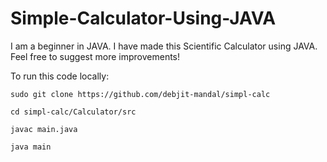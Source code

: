 # Simple-Calculator-Using-JAVA
I am a beginner in JAVA. I have made this Scientific Calculator using JAVA. Feel free to suggest more improvements!

To run this code locally:

`sudo git clone https://github.com/debjit-mandal/simpl-calc`

`cd simpl-calc/Calculator/src`

`javac main.java`

`java main`
